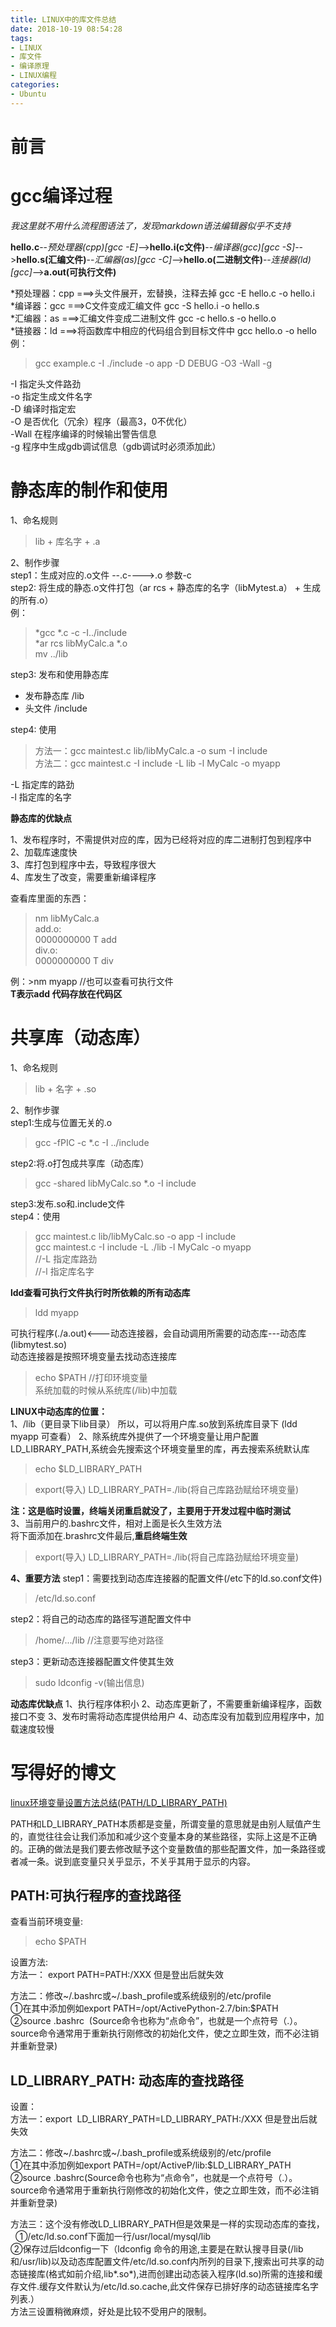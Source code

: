 ```yaml
---
title: LINUX中的库文件总结
date: 2018-10-19 08:54:28
tags:
- LINUX
- 库文件
- 编译原理
- LINUX编程
categories:
- Ubuntu
---
```

# 前言

# gcc编译过程
*我这里就不用什么流程图语法了，发现markdown语法编辑器似乎不支持*

**hello.c**--*预处理器(cpp)[gcc -E]*-->**hello.i(c文件)**--*编译器(gcc)[gcc -S]*-->**hello.s(汇编文件)**--*汇编器(as)[gcc -C]*-->**hello.o(二进制文件)**--*连接器(ld)[gcc]*-->**a.out(可执行文件)**

*预处理器：cpp ===>头文件展开，宏替换，注释去掉   gcc -E hello.c -o hello.i  
*编译器：gcc ===>C文件变成汇编文件 gcc -S hello.i -o hello.s  
*汇编器：as ===>汇编文件变成二进制文件 gcc -c hello.s -o hello.o  
*链接器：ld ===>将函数库中相应的代码组合到目标文件中 gcc hello.o -o hello  
例：
>gcc example.c -I ./include -o app -D DEBUG -O3 -Wall -g  

-I 指定头文件路劲  
-o 指定生成文件名字  
-D 编译时指定宏  
-O 是否优化（冗余）程序（最高3，0不优化）  
-Wall 在程序编译的时候输出警告信息  
-g 程序中生成gdb调试信息（gdb调试时必须添加此）  

# 静态库的制作和使用
1、命名规则
>lib + 库名字 + .a   

2、制作步骤  
step1：生成对应的.o文件 --.c---->.o   参数-c  
step2: 将生成的静态.o文件打包（ar rcs + 静态库的名字（libMytest.a） + 生成的所有.o）  
例：
>*gcc *.c -c -I../include  
>*ar rcs libMyCalc.a *.o  
>mv ../lib   

step3: 发布和使用静态库  
* 发布静态库  /lib
* 头文件  /include  

step4: 使用
>方法一：gcc maintest.c lib/libMyCalc.a -o sum -I include  
>方法二：gcc maintest.c -I include -L lib -l MyCalc -o myapp

-L 指定库的路劲  
-l  指定库的名字

**静态库的优缺点**

1、发布程序时，不需提供对应的库，因为已经将对应的库二进制打包到程序中  
2、加载库速度快  
3、库打包到程序中去，导致程序很大  
4、库发生了改变，需要重新编译程序  

查看库里面的东西：  
> nm libMyCalc.a  
    add.o:  
        0000000000 T add  
    div.o:  
        0000000000 T div

例：>nm myapp //也可以查看可执行文件  
**T表示add 代码存放在代码区**

# 共享库（动态库）
1、命名规则
>lib + 名字 + .so  

2、制作步骤  
step1:生成与位置无关的.o  
>gcc -fPIC -c *.c -I ../include

step2:将.o打包成共享库（动态库）
>gcc -shared libMyCalc.so *.o -I include

step3:发布.so和.include文件  
step4：使用
>gcc maintest.c lib/libMyCalc.so -o app -I include  
>gcc maintest.c -I include -L ./lib -l MyCalc -o myapp  
//-L 指定库路劲  
//-l 指定库名字

**ldd查看可执行文件执行时所依赖的所有动态库**
>ldd myapp  

可执行程序(./a.out)<---动态连接器，会自动调用所需要的动态库---动态库(libmytest.so)  
动态连接器是按照环境变量去找动态连接库  
>echo $PATH  //打印环境变量  
系统加载的时候从系统库(/lib)中加载

 **LINUX中动态库的位置：**  
1、/lib（更目录下lib目录）
所以，可以将用户库.so放到系统库目录下  (ldd myapp 可查看）
2、除系统库外提供了一个环境变量让用户配置LD_LIBRARY_PATH,系统会先搜索这个环境变量里的库，再去搜索系统默认库
>echo $LD_LIBRARY_PATH

>export(导入) LD_LIBRARY_PATH=./lib(将自己库路劲赋给环境变量)

**注：这是临时设置，终端关闭重启就没了，主要用于开发过程中临时测试**  
3、当前用户的.bashrc文件，相对上面是长久生效方法  
将下面添加在.brashrc文件最后,**重启终端生效**
>export(导入) LD_LIBRARY_PATH=./lib(将自己库路劲赋给环境变量)

**4、重要方法**
step1：需要找到动态库连接器的配置文件(/etc下的ld.so.conf文件)
>/etc/ld.so.conf  

step2：将自己的动态库的路径写道配置文件中  
>/home/.../lib  //注意要写绝对路径

step3：更新动态连接器配置文件使其生效
>sudo ldconfig -v(输出信息)

**动态库优缺点**
1、执行程序体积小
2、动态库更新了，不需要重新编译程序，函数接口不变
3、发布时需将动态库提供给用户
4、动态库没有加载到应用程序中，加载速度较慢

# 写得好的博文  
[linux环境变量设置方法总结(PATH/LD_LIBRARY_PATH)](https://blog.csdn.net/wangeen/article/details/8159500)    

PATH和LD_LIBRARY_PATH本质都是变量，所谓变量的意思就是由别人赋值产生的，直觉往往会让我们添加和减少这个变量本身的某些路径，实际上这是不正确的。正确的做法是我们要去修改赋予这个变量数值的那些配置文件，加一条路径或者减一条。说到底变量只关乎显示，不关乎其用于显示的内容。  

## PATH:可执行程序的查找路径
查看当前环境变量:   
>echo $PATH   

设置方法:   
方法一： export PATH=PATH:/XXX 但是登出后就失效   

方法二：修改~/.bashrc或~/.bash_profile或系统级别的/etc/profile   
①在其中添加例如export PATH=/opt/ActivePython-2.7/bin:$PATH         
②source .bashrc  (Source命令也称为“点命令”，也就是一个点符号（.）。source命令通常用于重新执行刚修改的初始化文件，使之立即生效，而不必注销并重新登录)
  
## LD_LIBRARY_PATH: 动态库的查找路径
设置：  
方法一：export  LD_LIBRARY_PATH=LD_LIBRARY_PATH:/XXX 但是登出后就失效   

方法二：修改~/.bashrc或~/.bash_profile或系统级别的/etc/profile   
①在其中添加例如export PATH=/opt/ActiveP/lib:$LD_LIBRARY_PATH   
②source .bashrc(Source命令也称为“点命令”，也就是一个点符号（.）。source命令通常用于重新执行刚修改的初始化文件，使之立即生效，而不必注销并重新登录)  

方法三：这个没有修改LD_LIBRARY_PATH但是效果是一样的实现动态库的查找，   
①/etc/ld.so.conf下面加一行/usr/local/mysql/lib    
②保存过后ldconfig一下（ldconfig 命令的用途,主要是在默认搜寻目录(/lib和/usr/lib)以及动态库配置文件/etc/ld.so.conf内所列的目录下,搜索出可共享的动态链接库(格式如前介绍,lib*.so*),进而创建出动态装入程序(ld.so)所需的连接和缓存文件.缓存文件默认为/etc/ld.so.cache,此文件保存已排好序的动态链接库名字列表.）  
方法三设置稍微麻烦，好处是比较不受用户的限制。





